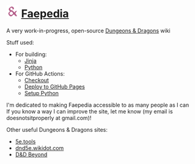 # <img src="logo.svg" height="32" alt="The Faepedia logo: a purple ampersand" /> [Faepedia](https://doesnotsitproperly.github.io/faepedia/)

A very work-in-progress, open-source [Dungeons & Dragons](https://en.wikipedia.org/wiki/Dungeons_%26_Dragons) wiki

Stuff used:
- For building:
    - [Jinja](https://github.com/pallets/jinja/)
    - [Python](https://github.com/python/cpython)
- For GitHub Actions:
    - [Checkout](https://github.com/actions/checkout)
    - [Deploy to GitHub Pages](https://github.com/JamesIves/github-pages-deploy-action)
    - [Setup Python](https://github.com/actions/setup-python)

I'm dedicated to making Faepedia accessible to as many people as I can  
If you know a way I can improve the site, let me know (my email is doesnotsitproperly at gmail.com)!

Other useful Dungeons & Dragons sites:
- [5e.tools](https://5e.tools/)
- [dnd5e.wikidot.com](http://dnd5e.wikidot.com/)
- [D&D Beyond](https://www.dndbeyond.com/)
